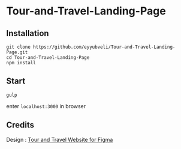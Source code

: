
# Tour-and-Travel-Landing-Page

## Installation
```
git clone https://github.com/eyyubveli/Tour-and-Travel-Landing-Page.git
cd Tour-and-Travel-Landing-Page
npm install
```

## Start
 `gulp`

enter `localhost:3000` </a> in browser

## Credits

Design : <a href="https://dribbble.com/musicalryo?ref=uistore.design">Tour and Travel Website for Figma</a>
